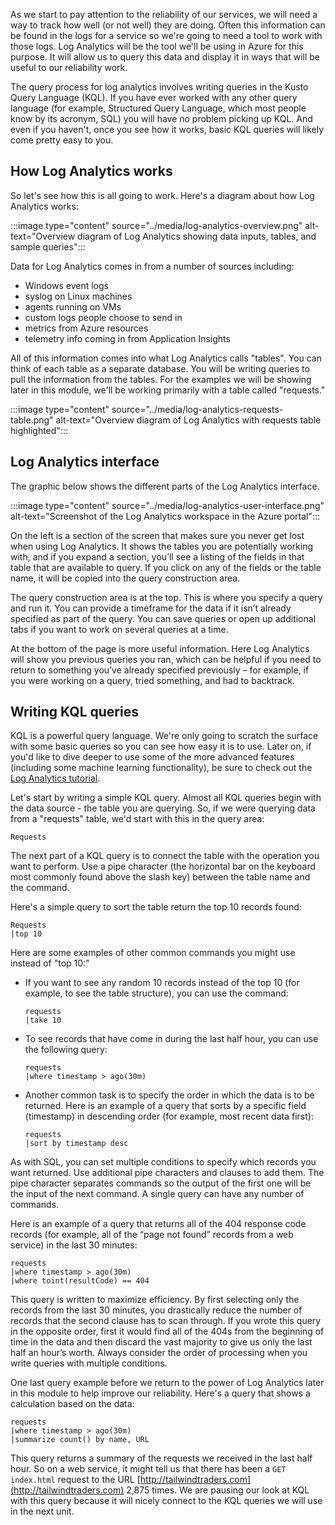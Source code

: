 As we start to pay attention to the reliability of our services, we will
need a way to track how well (or not well) they are doing. Often this
information can be found in the logs for a service so we're going to need a
tool to work with those logs. Log Analytics will be the tool we'll be using
in Azure for this purpose. It will allow us to query this data and display
it in ways that will be useful to our reliability work.

The query process for log analytics involves writing queries in the Kusto
Query Language (KQL). If you have ever worked with any other query language
(for example, Structured Query Language, which most people know by its
acronym, SQL) you will have no problem picking up KQL. And even if you
haven't, once you see how it works, basic KQL queries will likely come
pretty easy to you.

## How Log Analytics works

So let's see how this is all going to work. Here's a diagram about how Log
Analytics works:

:::image type="content" source="../media/log-analytics-overview.png" alt-text="Overview diagram of Log Analytics showing data inputs, tables, and sample queries":::

Data for Log Analytics comes in from a number of sources including:

- Windows event logs
- syslog on Linux machines
- agents running on VMs
- custom logs people choose to send in
- metrics from Azure resources
- telemetry info coming in from Application Insights

All of this information comes into what Log Analytics calls "tables". You
can think of each table as a separate database. You will be writing queries
to pull the information from the tables. For the examples we will be
showing later in this module, we'll be working primarily with a table
called "requests."

:::image type="content" source="../media/log-analytics-requests-table.png" alt-text="Overview diagram of Log Analytics with requests table highlighted":::

## Log Analytics interface

The graphic below shows the different parts of the Log Analytics interface.

:::image type="content" source="../media/log-analytics-user-interface.png" alt-text="Screenshot of the Log Analytics workspace in the Azure portal":::

On the left is a section of the screen that makes sure you never get lost
when using Log Analytics. It shows the tables you are potentially working
with, and if you expand a section, you’ll see a listing of the fields in
that table that are available to query. If you click on any of the fields
or the table name, it will be copied into the query construction area.

The query construction area is at the top. This is where you specify a
query and run it. You can provide a timeframe for the data if it isn’t
already specified as part of the query. You can save queries or open up
additional tabs if you want to work on several queries at a time.

At the bottom of the page is more useful information. Here Log Analytics
will show you previous queries you ran, which can be helpful if you need to
return to something you’ve already specified previously – for example, if
you were working on a query, tried something, and had to backtrack. 

## Writing KQL queries

KQL is a powerful query language. We're only going to scratch the surface
with some basic queries so you can see how easy it is to use. Later on, if
you'd like to dive deeper to use some of the more advanced features
(including some machine learning functionality), be sure to check out the
[Log Analytics tutorial](/azure/azure-monitor/log-query/get-started-portal).

Let's start by writing a simple KQL query. Almost all KQL queries begin
with the data source - the table you are querying. So, if we were querying
data from a "requests" table, we'd start with this in the query area:

`Requests`

The next part of a KQL query is to connect the table with the operation you
want to perform. Use a pipe character (the horizontal bar on the keyboard
most commonly found above the slash key) between the table name and the
command.

Here's a simple query to sort the table return the top 10 records found:

```kusto
Requests
|top 10
```

Here are some examples of other common commands you might use instead of
"top 10:"

-   If you want to see any random 10 records instead of the top 10 (for
    example, to see the table structure), you can use the command:

    ```kusto
    requests
    |take 10
    ```

-   To see records that have come in during the last half hour, you can use
    the following query:

    ```kusto
    requests
    |where timestamp > ago(30m)
    ```

-   Another common task is to specify the order in which the data is to be
    returned. Here is an example of a query that sorts by a specific field
    (timestamp) in descending order (for example, most recent data first):

    ```kusto
    requests
    |sort by timestamp desc
    ```

As with SQL, you can set multiple conditions to specify which records you
want returned. Use additional pipe characters and clauses to add them. The
pipe character separates commands so the output of the first one will be
the input of the next command. A single query can have any number of
commands.

Here is an example of a query that returns all of the 404 response code
records (for example, all of the “page not found” records from a web service) in
the last 30 minutes:

```kusto
requests
|where timestamp > ago(30m)
|where toint(resultCode) == 404
```

This query is written to maximize efficiency. By first selecting only the
records from the last 30 minutes, you drastically reduce the number of
records that the second clause has to scan through. If you wrote this query
in the opposite order, first it would find all of the 404s from the
beginning of time in the data and then discard the vast majority to give us
only the last half an hour’s worth. Always consider the order of processing
when you write queries with multiple conditions.

One last query example before we return to the power of Log Analytics later
in this module to help improve our reliability. Here's a query that shows a
calculation based on the data:

```kusto
requests
|where timestamp > ago(30m)
|summarize count() by name, URL
```

This query returns a summary of the requests we received in the last half
hour. So on a web service, it might tell us that there has been a
`GET index.html` request to the URL
[http://tailwindtraders.com](http://tailwindtraders.com) 2,875 times. We
are pausing our look at KQL with this query because it will nicely connect
to the KQL queries we will use in the next unit.
